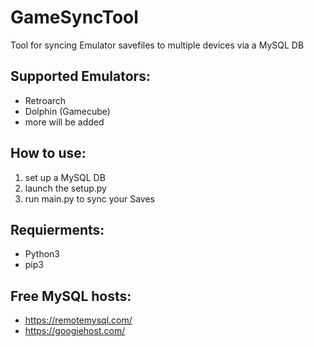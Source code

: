 # GameSyncTool
Tool for syncing Emulator savefiles to multiple devices via a MySQL DB

## Supported Emulators:
* Retroarch
* Dolphin (Gamecube)
* more will be added

## How to use:
1. set up a MySQL DB
2. launch the setup.py
3. run main.py to sync your Saves

## Requierments:
* Python3
* pip3


## Free MySQL hosts:
* https://remotemysql.com/
* https://googiehost.com/

